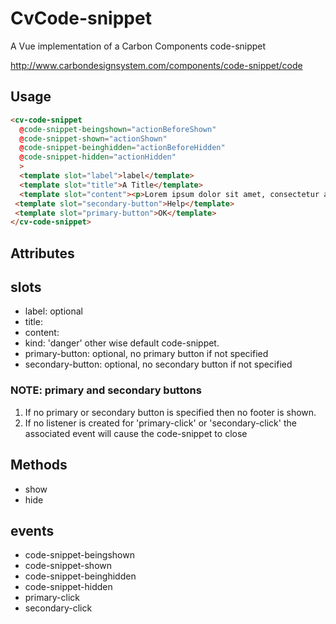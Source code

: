 # CvCode-snippet

A Vue implementation of a Carbon Components code-snippet

http://www.carbondesignsystem.com/components/code-snippet/code

## Usage

```html
<cv-code-snippet
  @code-snippet-beingshown="actionBeforeShown"
  @code-snippet-shown="actionShown"
  @code-snippet-beinghidden="actionBeforeHidden"
  @code-snippet-hidden="actionHidden"
  >
  <template slot="label">label</template>
  <template slot="title">A Title</template>
  <template slot="content"><p>Lorem ipsum dolor sit amet, consectetur adipisicing elit, seed do eiusmod tempor incididunt ut labore et dolore magna aliqua. Ut enim ad minim veniam, quis nostrud exercitation ullamco laboris nisi ut aliquip ex ea commodo consequat.</p></template>
 <template slot="secondary-button">Help</template>
 <template slot="primary-button">OK</template>
</cv-code-snippet>
```

## Attributes

## slots

- label: optional
- title:
- content:
- kind: 'danger' other wise default code-snippet.
- primary-button: optional, no primary button if not specified
- secondary-button: optional, no secondary button if not specified

### NOTE: primary and secondary buttons

1. If no primary or secondary button is specified then no footer is shown.
2. If no listener is created for 'primary-click' or 'secondary-click' the associated event will cause the code-snippet to close

## Methods

- show
- hide

## events

- code-snippet-beingshown
- code-snippet-shown
- code-snippet-beinghidden
- code-snippet-hidden
- primary-click
- secondary-click
